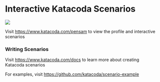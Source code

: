 # Interactive Katacoda Scenarios

[![](http://shields.katacoda.com/katacoda/pensam/count.svg)](https://www.katacoda.com/pensam "Get your profile on Katacoda.com")

Visit https://www.katacoda.com/pensam to view the profile and interactive scenarios

### Writing Scenarios
Visit https://www.katacoda.com/docs to learn more about creating Katacoda scenarios

For examples, visit https://github.com/katacoda/scenario-example
